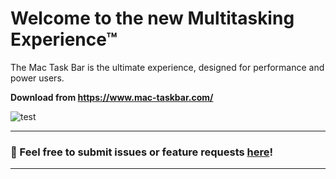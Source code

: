 # Welcome to the new Multitasking Experience™

The Mac Task Bar is the ultimate experience, designed for performance and power users.

**Download from https://www.mac-taskbar.com/**

![test](https://github.com/inndevs/mac-taskbar-public/assets/5674044/d67a9a37-ff42-4112-8915-d9422c08e3bd)


---
### 📗 Feel free to submit issues or feature requests [here](https://github.com/inndevs/mac-taskbar-public/issues)!
---

